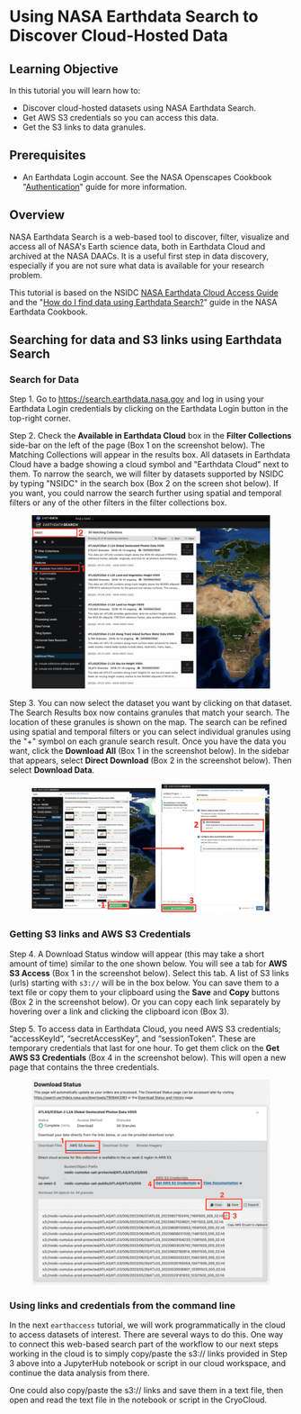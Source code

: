 # Using NASA Earthdata Search to Discover Cloud-Hosted Data

## Learning Objective

In this tutorial you will learn how to:

- Discover cloud-hosted datasets using NASA Earthdata Search.  
- Get AWS S3 credentials so you can access this data.
- Get the S3 links to data granules.

## Prerequisites

- An Earthdata Login account. See the NASA Openscapes Cookbook "[Authentication](https://nasa-openscapes.github.io/earthdata-cloud-cookbook/appendix/authentication.html)" guide for more information. 

## Overview

NASA Earthdata Search is a web-based tool to discover, filter, visualize and access all of NASA's Earth science data, both in Earthdata Cloud and archived at the NASA DAACs. It is a useful first step in data discovery, especially if you are not sure what data is available for your research problem.

This tutorial is based on the NSIDC [NASA Earthdata Cloud Access Guide](https://nsidc.org/data/user-resources/help-center/nasa-earthdata-cloud-data-access-guide) and the "[How do I find data using Earthdata Search?](https://nasa-openscapes.github.io/earthdata-cloud-cookbook/how-tos/find-data/earthdata_search.html)" guide in the NASA Earthdata Cookbook. 


## Searching for data and S3 links using Earthdata Search

### Search for Data

Step 1. Go to https://search.earthdata.nasa.gov and log in using your Earthdata Login credentials by clicking on the Earthdata Login button in the top-right corner.

Step 2. Check the **Available in Earthdata Cloud** box in the **Filter Collections** side-bar on the left of the page (Box 1 on the screenshot below).  The Matching Collections will appear in the results box.  All datasets in Earthdata Cloud have a badge showing a cloud symbol and "Earthdata Cloud" next to them.  To narrow the search, we will filter by datasets supported by NSIDC by typing "NSIDC" in the search box (Box 2 on the screen shot below).  If you want, you could narrow the search further using spatial and temporal filters or any of the other filters in the filter collections box.

<figure>
<center>
    <img src='images/Screenshot_EDSC_Searching_Cloud_Datasets.png' alt='Screenshot of Search for Cloud Datasets in Earthdata Search'/>
</center>
</figure>

Step 3. You can now select the dataset you want by clicking on that dataset.  The Search Results box now contains granules that match your search.  The location of these granules is shown on the map.  The search can be refined using spatial and temporal filters or you can select individual granules using the "+" symbol on each granule search result.  Once you have the data you want, click the **Download All** (Box 1 in the screenshot below). In the sidebar that appears, select **Direct Download** (Box 2 in the screenshot below). Then select **Download Data**.

<figure>
    <center>
        <img src='images/Screenshot_EDSC_getting_s3_links_workflow.png' alt='Screenshot of getting S3 links'/>
    </center>
</figure>

### Getting S3 links and AWS S3 Credentials

Step 4.  A Download Status window will appear (this may take a short amount of time) similar to the one shown below.  You will see a tab for **AWS S3 Access** (Box 1 in the screenshot below). Select this tab. A list of S3 links (urls) starting with `s3://` will be in the box below.  You can save them to a text file or copy them to your clipboard using the **Save** and **Copy** buttons (Box 2 in the screenshot below). Or you can copy each link separately by hovering over a link and clicking the clipboard icon (Box 3).

Step 5.  To access data in Earthdata Cloud, you need AWS S3 credentials; “accessKeyId”, “secretAccessKey”, and “sessionToken”.  These are temporary credentials that last for one hour.  To get them click on the **Get AWS S3 Credentials** (Box 4 in the screenshot below).   This will open a new page that contains the three credentials.  

<figure>
    <center>
        <img src='images/Screenshot_EDSC_S3_links_credentials.png' alt='Screenshot of S3 links and credentials'/>
    </center>
</figure>
    
### Using links and credentials from the command line

In the next `earthaccess` tutorial, we will work programmatically in the cloud to access datasets of interest. There are several ways to do this. One way to connect this web-based search part of the workflow to our next steps working in the cloud is to simply copy/paste the s3:// links provided in Step 3 above into a JupyterHub notebook or script in our cloud workspace, and continue the data analysis from there.

One could also copy/paste the s3:// links and save them in a text file, then open and read the text file in the notebook or script in the CryoCloud.